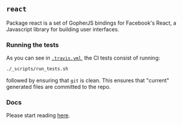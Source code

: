 <!-- __JSON: go list -json .
## `{{ filepathBase .ImportPath}}`

{{.Doc}}
-->
## `react`

Package react is a set of GopherJS bindings for Facebook's React, a Javascript library for building user interfaces.
<!-- END -->

### Running the tests

As you can see in [`.travis.yml`](.travis.yml), the CI tests consist of running:

```bash
./_scripts/run_tests.sh
```

followed by ensuring that `git` is clean. This ensures that "current" generated files are committed to the repo.

### Docs

Please start reading [here](_doc/README.md).
